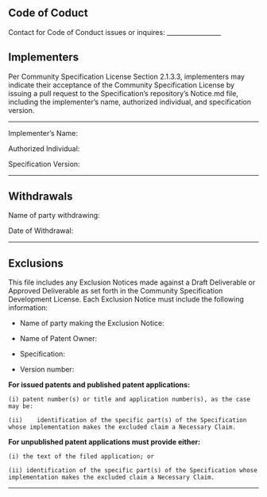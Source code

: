 ## Code of Coduct

Contact for Code of Conduct issues or inquires:  _________________


## Implementers

Per Community Specification License Section 2.1.3.3, implementers may indicate their acceptance of the Community Specification License by issuing a pull request to the Specification’s repository’s Notice.md file, including the implementer’s name, authorized individual, and specification version.

---------------------------------------------------------------------------------

Implementer’s Name:

Authorized Individual:

Specification Version:

---------------------------------------------------------------------------------

## Withdrawals

Name of party withdrawing:

Date of Withdrawal:  

---------------------------------------------------------------------------------

## Exclusions

This file includes any Exclusion Notices made against a Draft Deliverable or Approved Deliverable as set forth in the Community Specification Development License.
Each Exclusion Notice must include the following information:

-	Name of party making the Exclusion Notice:

-	Name of Patent Owner:

-	Specification:

-	Version number:

**For issued patents and published patent applications:**

	(i)	patent number(s) or title and application number(s), as the case may be:

	(ii)	identification of the specific part(s) of the Specification whose implementation makes the excluded claim a Necessary Claim.

**For unpublished patent applications must provide either:**

	(i) the text of the filed application; or
    
	(ii) identification of the specific part(s) of the Specification whose implementation makes the excluded claim a Necessary Claim.

-----------------------------------------------------------------------------------------
